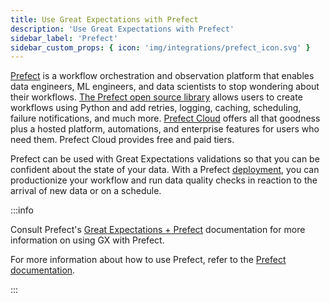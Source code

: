 ```yaml
---
title: Use Great Expectations with Prefect
description: 'Use Great Expectations with Prefect'
sidebar_label: 'Prefect'
sidebar_custom_props: { icon: 'img/integrations/prefect_icon.svg' }
---
```


[Prefect](https://prefect.io/) is a workflow orchestration and observation platform that enables data engineers, ML engineers, and data scientists to stop wondering about their workflows. [The Prefect open source library](https://www.prefect.io/opensource/) allows users to create workflows using Python and add retries, logging, caching, scheduling, failure notifications, and much more. [Prefect Cloud](https://www.prefect.io/cloud/) offers all that goodness plus a hosted platform, automations, and enterprise features for users who need them. Prefect Cloud provides free and paid tiers.

Prefect can be used with Great Expectations validations so that you can be confident about the state of your data. With a Prefect [deployment](https://docs.prefect.io/latest/concepts/deployments/), you can productionize your workflow and run data quality checks in reaction to the arrival of new data or on a schedule.

:::info

Consult Prefect's [Great Expectations + Prefect](https://prefecthq.github.io/prefect-great-expectations/) documentation for more information on using GX with Prefect.

For more information about how to use Prefect, refer to the [Prefect documentation](https://orion-docs.prefect.io/).

:::
